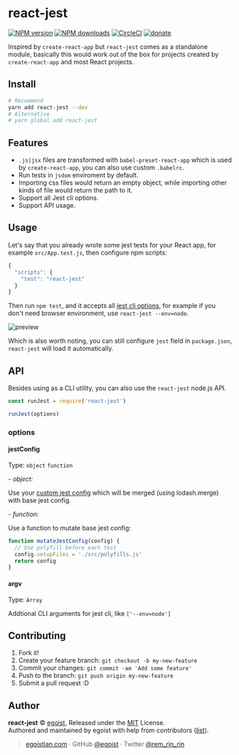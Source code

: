 # react-jest

[![NPM version](https://img.shields.io/npm/v/react-jest.svg?style=flat)](https://npmjs.com/package/react-jest) [![NPM downloads](https://img.shields.io/npm/dm/react-jest.svg?style=flat)](https://npmjs.com/package/react-jest) [![CircleCI](https://circleci.com/gh/egoist/react-jest/tree/master.svg?style=shield)](https://circleci.com/gh/egoist/react-jest/tree/master)  [![donate](https://img.shields.io/badge/$-donate-ff69b4.svg?maxAge=2592000&style=flat)](https://github.com/egoist/donate)

Inspired by `create-react-app` but `react-jest` comes as a standalone module, basically this would work out of the box for projects created by `create-react-app` and most React projects.

## Install

```bash
# Recommend
yarn add react-jest --dev
# Alternative
# yarn global add react-jest
```

## Features

- `.js|jsx` files are transformed with `babel-preset-react-app` which is used by `create-react-app`, you can also use custom `.babelrc`.
- Run tests in `jsdom` enviroment by default.
- Importing css files would return an empty object, while importing other kinds of file would return the path to it.
- Support all Jest cli options.
- Support API usage.

## Usage

Let's say that you already wrote some jest tests for your React app, for example `src/App.test.js`, then configure npm scripts:

```js
{
  "scripts": {
    "test": "react-jest"
  }
}
```

 Then run `npm test`, and it accepts all [jest cli options](https://facebook.github.io/jest/docs/cli.html), for example if you don't need browser environment, use `react-jest --env=node`.

 <img src="https://ooo.0o0.ooo/2017/04/24/58fdf89eda405.png" alt="preview" />

 Which is also worth noting, you can still configure `jest` field in `package.json`, `react-jest` will load it automatically.

## API

Besides using as a CLI utility, you can also use the `react-jest` node.js API.

```js
const runJest = require('react-jest')

runJest(options)
```

### options

#### jestConfig

Type: `object` `function`

*- object:*

Use your [custom jest config](https://facebook.github.io/jest/docs/configuration.html#content) which will be merged (using lodash.merge) with base jest config.

*- function:*

Use a function to mutate base jest config:

```js
function mutateJestConfig(config) {
  // Use polyfill before each test
  config.setupFiles = './src/polyfills.js'
  return config
}
```

#### argv

Type: `Array`

Addtional CLI arguments for jest cli, like `['--env=node']`

## Contributing

1. Fork it!
2. Create your feature branch: `git checkout -b my-new-feature`
3. Commit your changes: `git commit -am 'Add some feature'`
4. Push to the branch: `git push origin my-new-feature`
5. Submit a pull request :D


## Author

**react-jest** © [egoist](https://github.com/egoist), Released under the [MIT](./LICENSE) License.<br>
Authored and maintained by egoist with help from contributors ([list](https://github.com/egoist/react-jest/contributors)).

> [egoistian.com](https://egoistian.com) · GitHub [@egoist](https://github.com/egoist) · Twitter [@rem_rin_rin](https://twitter.com/rem_rin_rin)
